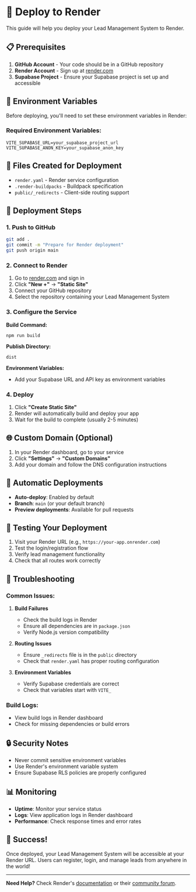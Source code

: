 # 🚀 Deploy to Render

This guide will help you deploy your Lead Management System to Render.

## 📋 Prerequisites

1. **GitHub Account** - Your code should be in a GitHub repository
2. **Render Account** - Sign up at [render.com](https://render.com)
3. **Supabase Project** - Ensure your Supabase project is set up and accessible

## 🔧 Environment Variables

Before deploying, you'll need to set these environment variables in Render:

### Required Environment Variables:
```
VITE_SUPABASE_URL=your_supabase_project_url
VITE_SUPABASE_ANON_KEY=your_supabase_anon_key
```

## 📁 Files Created for Deployment

- `render.yaml` - Render service configuration
- `.render-buildpacks` - Buildpack specification
- `public/_redirects` - Client-side routing support

## 🚀 Deployment Steps

### 1. Push to GitHub
```bash
git add .
git commit -m "Prepare for Render deployment"
git push origin main
```

### 2. Connect to Render

1. Go to [render.com](https://render.com) and sign in
2. Click **"New +"** → **"Static Site"**
3. Connect your GitHub repository
4. Select the repository containing your Lead Management System

### 3. Configure the Service

**Build Command:**
```
npm run build
```

**Publish Directory:**
```
dist
```

**Environment Variables:**
- Add your Supabase URL and API key as environment variables

### 4. Deploy

1. Click **"Create Static Site"**
2. Render will automatically build and deploy your app
3. Wait for the build to complete (usually 2-5 minutes)

## 🌐 Custom Domain (Optional)

1. In your Render dashboard, go to your service
2. Click **"Settings"** → **"Custom Domains"**
3. Add your domain and follow the DNS configuration instructions

## 🔄 Automatic Deployments

- **Auto-deploy**: Enabled by default
- **Branch**: `main` (or your default branch)
- **Preview deployments**: Available for pull requests

## 📱 Testing Your Deployment

1. Visit your Render URL (e.g., `https://your-app.onrender.com`)
2. Test the login/registration flow
3. Verify lead management functionality
4. Check that all routes work correctly

## 🚨 Troubleshooting

### Common Issues:

1. **Build Failures**
   - Check the build logs in Render
   - Ensure all dependencies are in `package.json`
   - Verify Node.js version compatibility

2. **Routing Issues**
   - Ensure `_redirects` file is in the `public` directory
   - Check that `render.yaml` has proper routing configuration

3. **Environment Variables**
   - Verify Supabase credentials are correct
   - Check that variables start with `VITE_`

### Build Logs:
- View build logs in Render dashboard
- Check for missing dependencies or build errors

## 🔒 Security Notes

- Never commit sensitive environment variables
- Use Render's environment variable system
- Ensure Supabase RLS policies are properly configured

## 📊 Monitoring

- **Uptime**: Monitor your service status
- **Logs**: View application logs in Render dashboard
- **Performance**: Check response times and error rates

## 🎉 Success!

Once deployed, your Lead Management System will be accessible at your Render URL. Users can register, login, and manage leads from anywhere in the world!

---

**Need Help?** Check Render's [documentation](https://render.com/docs) or their [community forum](https://community.render.com/).
